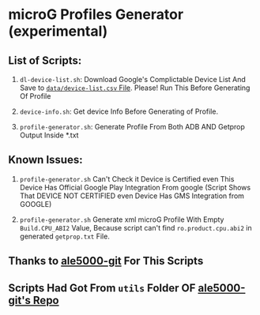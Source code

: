 # microG Profiles Generator (experimental)

## List of Scripts:

1. ```dl-device-list.sh```: Download Google's Complictable Device List And Save to [```data/device-list.csv``` File](https://github.com/Lobanokivan11/MICROG-PROFILES/raw/refs/heads/main/utils/data/device-list.csv). Please! Run This Before Generating Of Profile

2. ```device-info.sh```: Get device Info Before Generating of Profile.

3. ```profile-generator.sh```: Generate Profile From Both ADB AND Getprop Output Inside *.txt

## Known Issues:

1. ```profile-generator.sh``` Can't Check it Device is Certified even This Device Has Official Google Play Integration From google (Script Shows That DEVICE NOT CERTIFIED even Device Has GMS Integration from GOOGLE)

2. ```profile-generator.sh``` Generate xml microG Profile With Empty ```Build.CPU_ABI2``` Value, Because script can't find ```ro.product.cpu.abi2``` in generated ```getprop.txt``` File.

## Thanks to [ale5000-git](https://github.com/ale5000-git) For This Scripts

## Scripts Had Got From ```utils``` Folder OF [ale5000-git's Repo](https://github.com/micro5k/microg-unofficial-installer/tree/main/utils)
